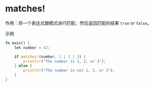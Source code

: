 # matches!

作用：将一个表达式跟模式进行匹配，然后返回匹配的结果 `true` or `false`。

示例

```rust
fn main() {
    let number = 42;

    if matches!(number, 1 | 2 | 3) {
        println!("The number is 1, 2, or 3");
    } else {
        println!("The number is not 1, 2, or 3");
    }
}
```
